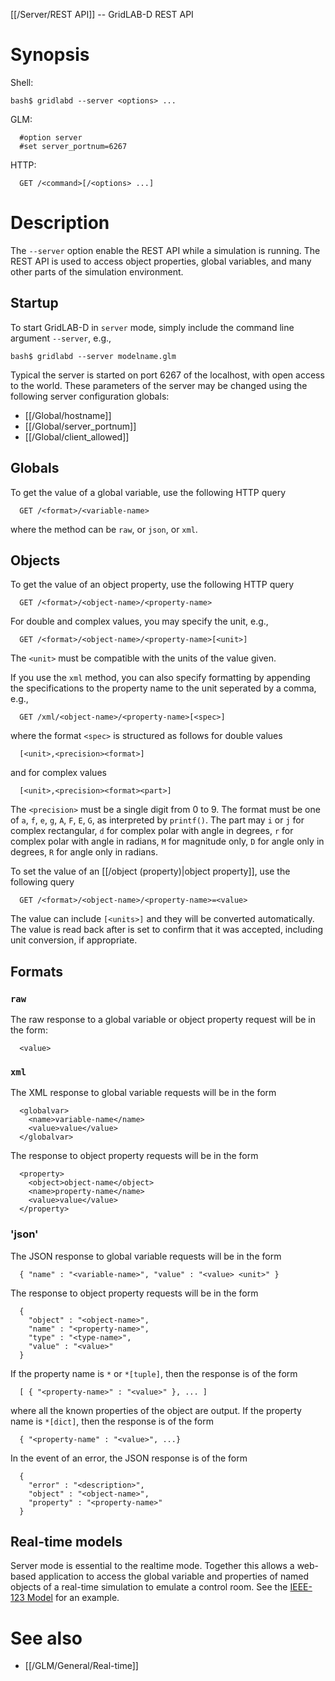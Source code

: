 [[/Server/REST API]] -- GridLAB-D REST API

# Synopsis

Shell:

~~~
bash$ gridlabd --server <options> ...
~~~

GLM:

~~~
  #option server
  #set server_portnum=6267
~~~

HTTP:

~~~
  GET /<command>[/<options> ...]
~~~

# Description

The `--server` option enable the REST API while a simulation is running.  The REST API is used to access object properties, global variables, and many other parts of the simulation environment.

## Startup

To start GridLAB-D in `server` mode, simply include the command line argument `--server`, e.g.,

~~~
bash$ gridlabd --server modelname.glm
~~~

Typical the server is started on port 6267 of the localhost, with open access to the world.  These parameters of the server may be changed using the following server configuration globals:

* [[/Global/hostname]]
* [[/Global/server_portnum]]
* [[/Global/client_allowed]]

## Globals

To get the value of a global variable, use the following HTTP query

~~~
  GET /<format>/<variable-name>
~~~

where the method can be `raw`, or `json`, or `xml`. 

## Objects

To get the value of an object property, use the following HTTP query

~~~
  GET /<format>/<object-name>/<property-name>
~~~

For double and complex values, you may specify the unit, e.g.,

~~~
  GET /<format>/<object-name>/<property-name>[<unit>]
~~~

The `<unit>` must be compatible with the units of the value given.  

If you use the `xml` method, you can also specify formatting by appending the specifications to the property name to the unit seperated by a comma, e.g.,

~~~
  GET /xml/<object-name>/<property-name>[<spec>]
~~~

where the format `<spec>` is structured as follows for double values

~~~
  [<unit>,<precision><format>]
~~~

and for complex values

~~~
  [<unit>,<precision><format><part>]
~~~

The `<precision>` must be a single digit from 0 to 9.  The format must be one of `a`, `f`, `e`, `g`, `A`, `F`, `E`, `G`, as interpreted by `printf()`.  The part may `i` or `j` for complex rectangular, `d` for complex polar with angle in degrees, `r` for complex polar with angle in radians, `M` for magnitude only, `D` for angle only in degrees, `R` for angle only in radians.

To set the value of an [[/object (property)|object property]], use the following query

~~~
  GET /<format>/<object-name>/<property-name>=<value>
~~~

The value can include `[<units>]` and they will be converted automatically.  The value is read back after is set to confirm that it was accepted, including unit conversion, if appropriate.

## Formats

### `raw`

The raw response to a global variable or object property request will be in the form:

~~~
  <value>
~~~

### `xml`

The XML response to global variable requests will be in the form

~~~
  <globalvar>
    <name>variable-name</name>
    <value>value</value>
  </globalvar>
~~~

The response to object property requests will be in the form

~~~
  <property>
    <object>object-name</object>
    <name>property-name</name>
    <value>value</value>
  </property>
~~~

### 'json'

The JSON response to global variable requests will be in the form

~~~
  { "name" : "<variable-name>", "value" : "<value> <unit>" }
~~~

The response to object property requests will be in the form

~~~
  { 
    "object" : "<object-name>", 
    "name" : "<property-name>", 
    "type" : "<type-name>", 
    "value" : "<value>"
  }
~~~

If the property name is `*` or `*[tuple]`, then the response is of the form

~~~
  [ { "<property-name>" : "<value>" }, ... ]
~~~

where all the known properties of the object are output.
If the property name is `*[dict]`, then the response is of the form

~~~
  { "<property-name" : "<value>", ...}
~~~

In the event of an error, the JSON response is of the form

~~~
  { 
    "error" : "<description>", 
    "object" : "<object-name>", 
    "property" : "<property-name>"
  }
~~~

## Real-time models

Server mode is essential to the realtime mode. Together this allows a web-based application to access the global variable and properties of named objects of a real-time simulation to emulate a control room.  See the [IEEE-123 Model](https://github.com/arras-energy/gridlabd-models/tree/master/ieee123) for an example.

# See also

* [[/GLM/General/Real-time]]
